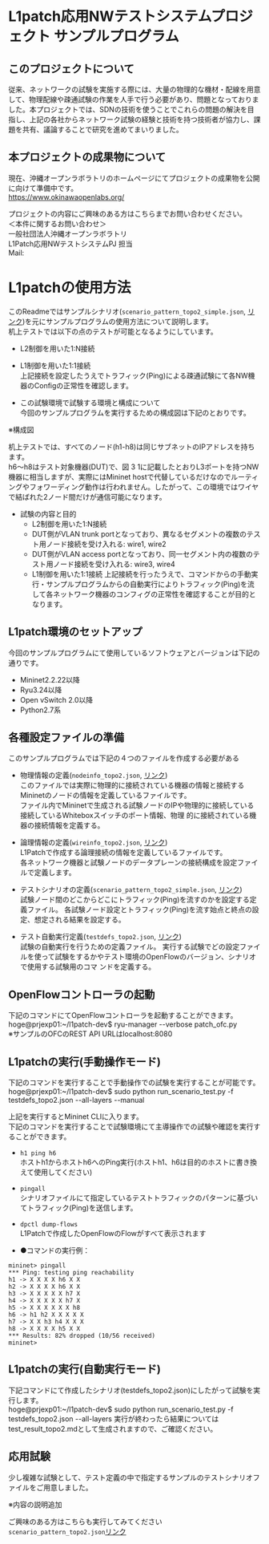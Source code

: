 # L1patch応用NWテストシステムプロジェクト サンプルプログラム  

## このプロジェクトについて  
  従来、ネットワークの試験を実施する際には、大量の物理的な機材・配線を用意して、物理配線や疎通試験の作業を人手で行う必要があり、問題となっておりました。本プロジェクトでは、SDNの技術を使うことでこれらの問題の解決を目指し、上記の各社からネットワーク試験の経験と技術を持つ技術者が協力し、課題を共有、議論することで研究を進めてまいりました。  

## 本プロジェクトの成果物について  
  現在、沖縄オープンラボラトリのホームページにてプロジェクトの成果物を公開に向けて準備中です。  
  https://www.okinawaopenlabs.org/  

  プロジェクトの内容にご興味のある方はこちらまでお問い合わせください。  
  ＜本件に関するお問い合わせ＞  
  一般社団法人沖縄オープンラボラトリ  
  L1Patch応用NWテストシステムPJ 担当  
  Mail:

# L1patchの使用方法  
  このReadmeではサンプルシナリオ(`scenario_pattern_topo2_simple.json`, [リンク](scenario_pattern_topo2_simple.json))を元にサンプルプログラムの使用方法について説明します。  
  机上テストでは以下の点のテストが可能となるようにしています。  
  * L2制御を用いた1:N接続  
  * L1制御を用いた1:1接続  
  上記接続を設定したうえでトラフィック(Ping)による疎通試験にて各NW機器のConfigの正常性を確認します。  

  * この試験環境で試験する環境と構成について  
  今回のサンプルプログラムを実行するための構成図は下記のとおりです。  

※構成図

  机上テストでは、すべてのノード(h1-h8)は同じサブネットのIPアドレスを持ちます。  
  h6～h8はテスト対象機器(DUT)で、図 3 1に記載したとおりL3ポートを持つNW機器に相当しますが、実際にはMininet   hostで代替しているだけなのでルーティングやフォワーディング動作は行われません。したがって、この環境ではワイヤで結ばれた2ノード間だけが通信可能になります。  

  * 試験の内容と目的  
    * L2制御を用いた1:N接続  
     * DUT側がVLAN trunk portとなっており、異なるセグメントの複数のテスト用ノード接続を受け入れる: wire1, wire2
     * DUT側がVLAN access portとなっており、同一セグメント内の複数のテスト用ノード接続を受け入れる: wire3, wire4
    * L1制御を用いた1:1接続
    上記接続を行ったうえで、コマンドからの手動実行・サンプルプログラムからの自動実行によりトラフィック(Ping)を流して各ネットワーク機器のコンフィグの正常性を確認することが目的となります。



##	L1patch環境のセットアップ  
  今回のサンプルプログラムにて使用しているソフトウェアとバージョンは下記の通りです。

  * Mininet2.2.22以降
  * Ryu3.24以降
  * Open vSwitch 2.0以降
  * Python2.7系

##  各種設定ファイルの準備
  このサンプルプログラムでは下記の４つのファイルを作成する必要がある

  * 物理情報の定義(`nodeinfo_topo2.json`, [リンク](nodeinfo_topo2.json))  
    このファイルでは実際に物理的に接続されている機器の情報と接続するMininetのノードの情報を定義しているファイルです。  
    ファイル内でMininetで生成される試験ノードのIPや物理的に接続している接続しているWhiteboxスイッチのポート情報、物理  的に接続されている機器の接続情報を定義する。  

  * 論理情報の定義(`wireinfo_topo2.json`, [リンク](wireinfo_topo2.json))  
    L1Patchで作成する論理接続の情報を定義しているファイルです。  
    各ネットワーク機器と試験ノードのデータプレーンの接続構成を設定ファイルで定義します。  


  * テストシナリオの定義(`scenario_pattern_topo2_simple.json`, [リンク](scenario_pattern_topo2_simple.json))    
    試験ノード間のどこからどこにトラフィック(Ping)を流すのかを設定する定義ファイル。
    各試験ノード設定とトラフィック(Ping)を流す始点と終点の設定、想定される結果を設定する。

  * テスト自動実行定義(`testdefs_topo2.json`, [リンク](testdefs_topo2.json))  
    試験の自動実行を行うための定義ファイル。
    実行する試験でどの設定ファイルを使って試験をするかやテスト環境のOpenFlowのバージョン、シナリオで使用する試験用のコマ  ンドを定義する。

##  OpenFlowコントローラの起動
  下記のコマンドにてOpenFlowコントローラを起動することができます。
  hoge@prjexp01:~/l1patch-dev$ ryu-manager --verbose patch_ofc.py  
  ※サンプルのOFCのREST API URLはlocalhost:8080

##  L1patchの実行(手動操作モード)
  下記のコマンドを実行することで手動操作での試験を実行することが可能です。
  hoge@prjexp01:~/l1patch-dev$ sudo python run_scenario_test.py -f testdefs_topo2.json --all-layers   --manual

  上記を実行するとMininet CLIに入ります。  
  下記のコマンドを実行することで試験環境にて主導操作での試験や確認を実行することができます。

  - `h1 ping h6`  
    ホストh1からホストh6へのPing実行(ホストh1、h6は目的のホストに書き換えて使用してください)
  - `pingall`  
    シナリオファイルにて指定しているテストトラフィックのパターンに基づいてトラフィック(Ping)を送信します。
  - `dpctl dump-flows`  
    L1Patchで作成したOpenFlowのFlowがすべて表示されます

  - ●コマンドの実行例：
  ```
  mininet> pingall  
  *** Ping: testing ping reachability  
  h1 -> X X X X h6 X X  
  h2 -> X X X X h6 X X  
  h3 -> X X X X X h7 X  
  h4 -> X X X X X h7 X  
  h5 -> X X X X X X h8  
  h6 -> h1 h2 X X X X X  
  h7 -> X X h3 h4 X X X  
  h8 -> X X X X h5 X X  
  *** Results: 82% dropped (10/56 received)  
  mininet>  
  ```  

##  L1patchの実行(自動実行モード)

  下記コマンドにて作成したシナリオ(testdefs_topo2.json)にしたがって試験を実行します。  
  hoge@prjexp01:~/l1patch-dev$ sudo python run_scenario_test.py -f testdefs_topo2.json --all-layers
  実行が終わったら結果についてはtest_result_topo2.mdとして生成されますので、ご確認ください。  

##  応用試験  
  少し複雑な試験として、テスト定義の中で指定するサンプルのテストシナリオファイルをご用意しました。  

※内容の説明追加

  ご興味のある方はこちらも実行してみてください `scenario_pattern_topo2.json`[リンク](scenario_pattern_topo2.json)  
